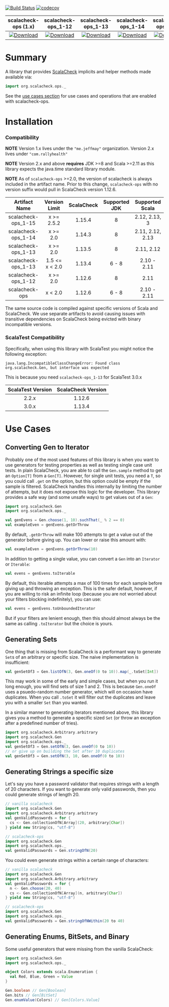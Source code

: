 [![Build Status](https://travis-ci.org/rallyhealth/scalacheck-ops.svg?branch=master)](https://travis-ci.org/rallyhealth/scalacheck-ops)
[![codecov](https://codecov.io/gh/rallyhealth/scalacheck-ops/branch/master/graph/badge.svg)](https://codecov.io/gh/rallyhealth/scalacheck-ops)

| scalacheck-ops (1.x) | scalacheck-ops_1-12 | scalacheck-ops_1-13 | scalacheck-ops_1-14 | scalacheck-ops_1-15 |
| :------------------: | :-----------------: | :-----------------: | :-----------------: | :-----------------: |
| [ ![Download](https://api.bintray.com/packages/jeffmay/maven/scalacheck-ops/images/download.svg) ](https://bintray.com/jeffmay/maven/scalacheck-ops/_latestVersion) | [ ![Download](https://api.bintray.com/packages/rallyhealth/maven/scalacheck-ops_1-12/images/download.svg) ](https://bintray.com/rallyhealth/maven/scalacheck-ops_1-12/_latestVersion) | [ ![Download](https://api.bintray.com/packages/rallyhealth/maven/scalacheck-ops_1-13/images/download.svg) ](https://bintray.com/rallyhealth/maven/scalacheck-ops_1-13/_latestVersion) | [ ![Download](https://api.bintray.com/packages/rallyhealth/maven/scalacheck-ops_1-14/images/download.svg) ](https://bintray.com/rallyhealth/maven/scalacheck-ops_1-14/_latestVersion) | [ ![Download](https://api.bintray.com/packages/rallyhealth/maven/scalacheck-ops_1-15/images/download.svg) ](https://bintray.com/rallyhealth/maven/scalacheck-ops_1-15/_latestVersion) |

# Summary

A library that provides [ScalaCheck](https://www.scalacheck.org/) implicits and helper 
methods made available via:
```scala
import org.scalacheck.ops._
```

See the [use cases section](#use-cases) for use cases and operations that are enabled 
with scalacheck-ops.

# Installation

### Compatibility

**NOTE** Version 1.x lives under the `"me.jeffmay"` organization. Version 2.x lives
under `"com.rallyhealth"`

**NOTE** Version 2.x and above **requires** JDK >=8 and Scala >=2.11 as this 
library expects the java.time standard library module.

**NOTE** As of `scalacheck-ops` >=2.0, the version of scalacheck is always
included in the artifact name. Prior to this change, `scalacheck-ops` with
no version suffix would pull in ScalaCheck version 1.12.6. 

| Artifact Name       | Version Limit  | ScalaCheck | Supported JDK |   Supported Scala   |
| :-----------------: | :------------: |:----------:| :-----------: |:-------------------:|
| scalacheck-ops_1-15 | x >= 2.5.2     |   1.15.4   | 8             | 2.12, 2.13, 3 |
| scalacheck-ops_1-14 | x >= 2.0       |   1.14.3   | 8             |  2.11, 2.12, 2.13   |
| scalacheck-ops_1-13 | x >= 2.0       |   1.13.5   | 8             |     2.11, 2.12      |
| scalacheck-ops_1-13 | 1.5 <= x < 2.0 |   1.13.4   | 6 - 8         |     2.10 - 2.11     |
| scalacheck-ops_1-12 | x >= 2.0       |   1.12.6   | 8             |        2.11         |
| scalacheck-ops      | x < 2.0        |   1.12.6   | 6 - 8         |     2.10 - 2.11     |

The same source code is compiled against specific versions of Scala and ScalaCheck. 
We use separate artifacts to avoid causing issues with transitive dependencies on
ScalaCheck being evicted with binary incompatible versions.

### ScalaTest Compatibility

Specifically, when using this library with ScalaTest you might notice the 
following exception:

```
java.lang.IncompatibleClassChangeError: Found class org.scalacheck.Gen, but interface was expected
```

This is because you need `scalacheck-ops_1-13` for ScalaTest 3.0.x

| ScalaTest Version | ScalaCheck Version |
| :---------------: | :----------------: |
|             2.2.x |             1.12.6 |
|             3.0.x |             1.13.4 |

# Use Cases

## Converting Gen to Iterator

Probably one of the most used features of this library is when you want 
to use generators for testing properties as well as testing single case 
unit tests. In plain ScalaCheck, you are able to call the `Gen.sample` 
method to get an `Option[T]` from a `Gen[T]`. However, for single unit 
tests, you need a `T`, so you could call `.get` on the option, but this 
option could be empty if the sample is filtered. ScalaCheck handles this
internally by limiting the number of attempts, but it does not expose
this logic for the developer. This library provides a safe way (and some
unsafe ways) to get values out of a `Gen`:

```scala
import org.scalacheck.Gen
import org.scalacheck.ops._

val genEvens = Gen.choose(1, 10).suchThat(_ % 2 == 0)
val exampleEven = genEvens.getOrThrow
```

By default, `.getOrThrow` will make 100 attempts to get a value out of 
the generator before giving up. You can lower or raise this amount with:
```scala
val exampleEven = genEvens.getOrThrow(10)
```

In addition to getting a single value, you can convert a `Gen` into an
`Iterator` or `Iterable`:
```scala
val evens = genEvens.toIterable
```

By default, this iterable attempts a max of 100 times for each sample
before giving up and throwing an exception. This is the safer default,
however, if you are willing to risk an infinite loop (because you are
not worried about your filters blocking indefinitely), you can use:
```scala
val evens = genEvens.toUnboundedIterator
```

But if your filters are lenient enough, then this should almost always
be the same as calling `.toIterator` but the choice is yours.

## Generating Sets

One thing that is missing from ScalaCheck is a performant way to 
generate `Set`s of an arbitrary or specific size. The naive
implementation is insufficient:
```scala
val genSetOf3 = Gen.listOfN(3, Gen.oneOf(0 to 10)).map(_.toSet[Int])
```

This may work in some of the early and simple cases, but when you run
it long enough, you will find sets of size 1 and 2. This is because
`Gen.oneOf` uses a psuedo-random number generator, which will on 
occasion have duplicates. When you call `.toSet` it will filter out the
duplicates and leave you with a smaller `Set` than you wanted.

In a similar manner to generating iterators mentioned above, this 
library gives you a method to generate a specific sized `Set` (or throw
an exception after a predefined number of tries).
```scala
import org.scalacheck.Arbitrary.arbitrary
import org.scalacheck.Gen
import org.scalacheck.ops._
val genSetOf3 = Gen.setOfN(3, Gen.oneOf(0 to 10))
// or give up on building the Set after 10 duplicates
val genSetOf3 = Gen.setOfN(3, 10, Gen.oneOf(0 to 10))
```

## Generating Strings a specific size

Let's say you have a password validator that requires strings with a
length of 20 characters. If you want to generate only valid passwords,
then you could generate strings of length 20.
```scala
// vanilla scalacheck
import org.scalacheck.Gen
import org.scalacheck.Arbitrary.arbitrary
val genValidPasswords = for {
  cs <- Gen.collectionOfN[Array](20, arbitrary[Char])
} yield new String(cs, "utf-8")

// scalacheck-ops
import org.scalacheck.Gen
import org.scalacheck.ops._
val genValidPasswords = Gen.stringOfN(20)
```

You could even generate strings within a certain range of characters:
```scala
// vanilla scalacheck
import org.scalacheck.Gen
import org.scalacheck.Arbitrary.arbitrary
val genValidPasswords = for {
  n <- Gen.choose(20, 40)
  cs <- Gen.collectionOfN[Array](n, arbitrary[Char])
} yield new String(cs, "utf-8")

// scalacheck-ops
import org.scalacheck.Gen
import org.scalacheck.ops._
val genValidPasswords = Gen.stringOfNWithin(20 to 40)
```

## Generating Enums, BitSets, and Binary

Some useful generators that were missing from the vanilla ScalaCheck:

```scala
import org.scalacheck.Gen
import org.scalacheck.ops._

object Colors extends scala.Enumeration {
  val Red, Blue, Green = Value
}

Gen.boolean // Gen[Boolean]
Gen.bits // Gen[BitSet]
Gen.enumValue(Colors) // Gen[Colors.Value]
```
